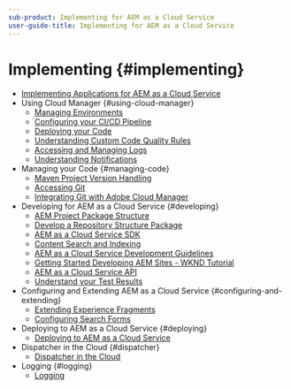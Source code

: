 ```yaml
---
sub-product: Implementing for AEM as a Cloud Service
user-guide-title: Implementing for AEM as a Cloud Service
---
```


# Implementing {#implementing}

+ [Implementing Applications for AEM as a Cloud Service](/help/implementing/home.md)
+ Using Cloud Manager {#using-cloud-manager}
  + [Managing Environments](cloud-manager/manage-environments.md)
  + [Configuring your CI/CD Pipeline](cloud-manager/configure-pipeline.md)
  + [Deploying your Code](cloud-manager/deploy-code.md)
  + [Understanding Custom Code Quality Rules](cloud-manager/custom-code-quality-rules.md)  
  + [Accessing and Managing Logs](cloud-manager/manage-logs.md)
  + [Understanding Notifications](cloud-manager/notifications.md)
+ Managing your Code {#managing-code}
  + [Maven Project Version Handling](cloud-manager/project-version-handling.md)
  + [Accessing Git](cloud-manager/accessing-git.md)
  + [Integrating Git with Adobe Cloud Manager](cloud-manager/integrating-with-git.md)
+ Developing for AEM as a Cloud Service {#developing}
  + [AEM Project Package Structure](developing/introduction/aem-project-content-package-structure.md)
  + [Develop a Repository Structure Package](developing/introduction/repository-structure-package.md)
  + [AEM as a Cloud Service SDK](developing/introduction/aem-as-a-cloud-service-sdk.md)
  + [Content Search and Indexing](/help/operations/indexing.md)
  + [AEM as a Cloud Service Development Guidelines](developing/introduction/development-guidelines.md)
  + [Getting Started Developing AEM Sites - WKND Tutorial](developing/introduction/develop-wknd-tutorial.md)
  + [AEM as a Cloud Service API](https://docs.adobe.com/content/help/en/experience-manager-cloud-service/implementing/developing/ref/javadoc/index.html)
  + [Understand your Test Results](/help/implementing/developing/introduction/understand-test-results.md)
+ Configuring and Extending AEM as a Cloud Service {#configuring-and-extending}
  + [Extending Experience Fragments](developing/extending/experience-fragments.md)
  + [Configuring Search Forms](developing/extending/search-forms.md)
+ Deploying to AEM as a Cloud Service {#deploying}
  + [Deploying to AEM as a Cloud Service](deploying/overview.md)
+ Dispatcher in the Cloud {#dispatcher}
  + [Dispatcher in the Cloud](dispatcher/overview.md)
+ Logging {#logging}  
  + [Logging](/help/implementing/developing/introduction/logging.md)